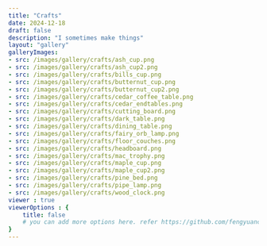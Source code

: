 ```yaml
---
title: "Crafts"
date: 2024-12-18
draft: false
description: "I sometimes make things"
layout: "gallery"
galleryImages:
- src: /images/gallery/crafts/ash_cup.png
- src: /images/gallery/crafts/ash_cup2.png
- src: /images/gallery/crafts/bills_cup.png
- src: /images/gallery/crafts/butternut_cup.png
- src: /images/gallery/crafts/butternut_cup2.png
- src: /images/gallery/crafts/cedar_coffee_table.png
- src: /images/gallery/crafts/cedar_endtables.png
- src: /images/gallery/crafts/cutting_board.png
- src: /images/gallery/crafts/dark_table.png
- src: /images/gallery/crafts/dining_table.png
- src: /images/gallery/crafts/fairy_orb_lamp.png
- src: /images/gallery/crafts/floor_couches.png
- src: /images/gallery/crafts/headboard.png
- src: /images/gallery/crafts/mac_trophy.png
- src: /images/gallery/crafts/maple_cup.png
- src: /images/gallery/crafts/maple_cup2.png
- src: /images/gallery/crafts/pine_bed.png
- src: /images/gallery/crafts/pipe_lamp.png
- src: /images/gallery/crafts/wood_clock.png
viewer : true
viewerOptions : {
    title: false
    # you can add more options here. refer https://github.com/fengyuanchen/viewerjs?tab=readme-ov-file#options
}
---
```

